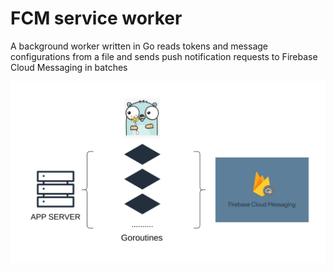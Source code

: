 # FCM service worker

A background worker written in Go reads tokens and message configurations from a file and sends push notification requests to Firebase Cloud Messaging in batches

![Golang in action](./assets/image.png)
